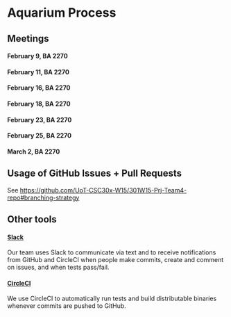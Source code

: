 Aquarium Process
================

## Meetings

#### February 9, BA 2270

#### February 11, BA 2270

#### February 16, BA 2270

#### February 18, BA 2270

#### February 23, BA 2270

#### February 25, BA 2270

#### March 2, BA 2270


## Usage of GitHub Issues + Pull Requests

See <https://github.com/UoT-CSC30x-W15/301W15-Prj-Team4-repo#branching-strategy>

## Other tools

#### [Slack](https://slack.com/)

Our team uses Slack to communicate via text and to receive notifications from GitHub
and CircleCI when people make commits, create and comment on issues, and when tests pass/fail.

#### [CircleCI](https://circleci.com/gh/UoT-CSC30x-W15/301W15-Prj-Team4-repo)

We use CircleCI to automatically run tests and build distributable binaries whenever
commits are pushed to GitHub.

